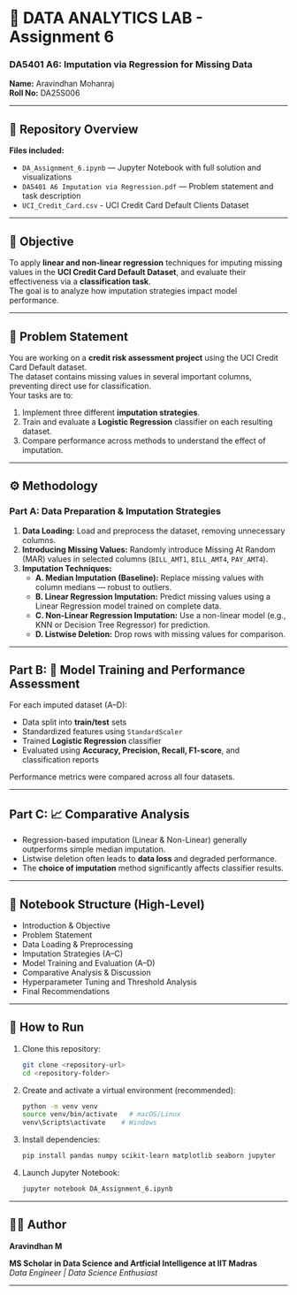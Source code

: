 # 🧮 DATA ANALYTICS LAB - Assignment 6
### **DA5401 A6: Imputation via Regression for Missing Data**

**Name:** Aravindhan Mohanraj  
**Roll No:** DA25S006  

---

## 📂 Repository Overview
**Files included:**
- `DA_Assignment_6.ipynb` — Jupyter Notebook with full solution and visualizations  
- `DA5401 A6 Imputation via Regression.pdf` — Problem statement and task description
- `UCI_Credit_Card.csv` - UCI Credit Card Default Clients Dataset

---

## 🎯 Objective
To apply **linear and non-linear regression** techniques for imputing missing values in the **UCI Credit Card Default Dataset**, and evaluate their effectiveness via a **classification task**.  
The goal is to analyze how imputation strategies impact model performance.

---

## 🧩 Problem Statement
You are working on a **credit risk assessment project** using the UCI Credit Card Default dataset.  
The dataset contains missing values in several important columns, preventing direct use for classification.  
Your tasks are to:
1. Implement three different **imputation strategies**.
2. Train and evaluate a **Logistic Regression** classifier on each resulting dataset.
3. Compare performance across methods to understand the effect of imputation.

---

## ⚙️ Methodology

### **Part A: Data Preparation & Imputation Strategies**
1. **Data Loading:** Load and preprocess the dataset, removing unnecessary columns.  
2. **Introducing Missing Values:** Randomly introduce Missing At Random (MAR) values in selected columns (`BILL_AMT1`, `BILL_AMT4`, `PAY_AMT4`).  
3. **Imputation Techniques:**
   - **A. Median Imputation (Baseline):** Replace missing values with column medians — robust to outliers.  
   - **B. Linear Regression Imputation:** Predict missing values using a Linear Regression model trained on complete data.  
   - **C. Non-Linear Regression Imputation:** Use a non-linear model (e.g., KNN or Decision Tree Regressor) for prediction.  
   - **D. Listwise Deletion:** Drop rows with missing values for comparison.

---

## **Part B: 🤖 Model Training and Performance Assessment**
For each imputed dataset (A–D):
- Data split into **train/test** sets  
- Standardized features using `StandardScaler`  
- Trained **Logistic Regression** classifier  
- Evaluated using **Accuracy, Precision, Recall, F1-score**, and classification reports  

Performance metrics were compared across all four datasets.

---

## **Part C: 📈 Comparative Analysis**
- Regression-based imputation (Linear & Non-Linear) generally outperforms simple median imputation.  
- Listwise deletion often leads to **data loss** and degraded performance.  
- The **choice of imputation** method significantly affects classifier results.  

---

## 🧠 Notebook Structure (High-Level)
- Introduction & Objective  
- Problem Statement  
- Data Loading & Preprocessing  
- Imputation Strategies (A–C)  
- Model Training and Evaluation (A–D)  
- Comparative Analysis & Discussion  
- Hyperparameter Tuning and Threshold Analysis  
- Final Recommendations  

---

## 🚀 How to Run

1. Clone this repository:
   ```bash
   git clone <repository-url>
   cd <repository-folder>
   ```

2. Create and activate a virtual environment (recommended):
   ```bash
   python -m venv venv
   source venv/bin/activate   # macOS/Linux
   venv\Scripts\activate    # Windows
   ```

3. Install dependencies:
   ```bash
   pip install pandas numpy scikit-learn matplotlib seaborn jupyter
   ```

4. Launch Jupyter Notebook:
   ```bash
   jupyter notebook DA_Assignment_6.ipynb
   ```

---

## 👨‍💻 Author
**Aravindhan M** </br>

**MS Scholar in Data Science and Artficial Intelligence at IIT Madras**  
*Data Engineer | Data Science Enthusiast*

---
